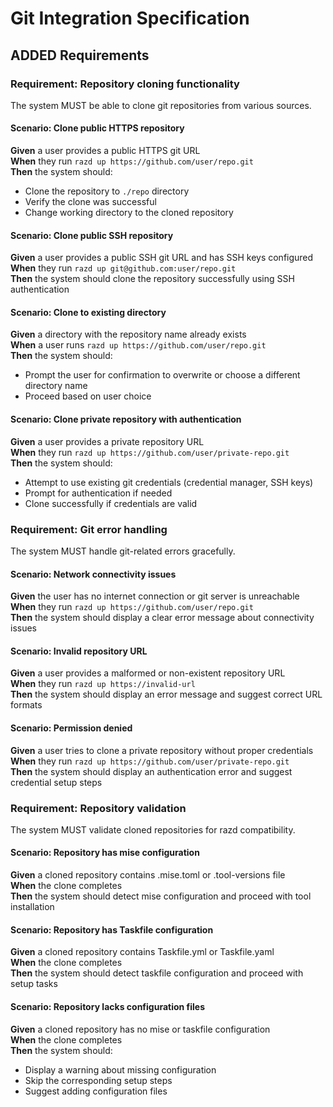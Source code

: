 # Git Integration Specification

## ADDED Requirements

### Requirement: Repository cloning functionality
The system MUST be able to clone git repositories from various sources.

#### Scenario: Clone public HTTPS repository
**Given** a user provides a public HTTPS git URL  
**When** they run `razd up https://github.com/user/repo.git`  
**Then** the system should:
- Clone the repository to `./repo` directory
- Verify the clone was successful
- Change working directory to the cloned repository

#### Scenario: Clone public SSH repository
**Given** a user provides a public SSH git URL and has SSH keys configured  
**When** they run `razd up git@github.com:user/repo.git`  
**Then** the system should clone the repository successfully using SSH authentication

#### Scenario: Clone to existing directory
**Given** a directory with the repository name already exists  
**When** a user runs `razd up https://github.com/user/repo.git`  
**Then** the system should:
- Prompt the user for confirmation to overwrite or choose a different directory name
- Proceed based on user choice

#### Scenario: Clone private repository with authentication
**Given** a user provides a private repository URL  
**When** they run `razd up https://github.com/user/private-repo.git`  
**Then** the system should:
- Attempt to use existing git credentials (credential manager, SSH keys)
- Prompt for authentication if needed
- Clone successfully if credentials are valid

### Requirement: Git error handling
The system MUST handle git-related errors gracefully.

#### Scenario: Network connectivity issues
**Given** the user has no internet connection or git server is unreachable  
**When** they run `razd up https://github.com/user/repo.git`  
**Then** the system should display a clear error message about connectivity issues

#### Scenario: Invalid repository URL
**Given** a user provides a malformed or non-existent repository URL  
**When** they run `razd up https://invalid-url`  
**Then** the system should display an error message and suggest correct URL formats

#### Scenario: Permission denied
**Given** a user tries to clone a private repository without proper credentials  
**When** they run `razd up https://github.com/user/private-repo.git`  
**Then** the system should display an authentication error and suggest credential setup steps

### Requirement: Repository validation
The system MUST validate cloned repositories for razd compatibility.

#### Scenario: Repository has mise configuration
**Given** a cloned repository contains .mise.toml or .tool-versions file  
**When** the clone completes  
**Then** the system should detect mise configuration and proceed with tool installation

#### Scenario: Repository has Taskfile configuration  
**Given** a cloned repository contains Taskfile.yml or Taskfile.yaml  
**When** the clone completes  
**Then** the system should detect taskfile configuration and proceed with setup tasks

#### Scenario: Repository lacks configuration files
**Given** a cloned repository has no mise or taskfile configuration  
**When** the clone completes  
**Then** the system should:
- Display a warning about missing configuration
- Skip the corresponding setup steps
- Suggest adding configuration files